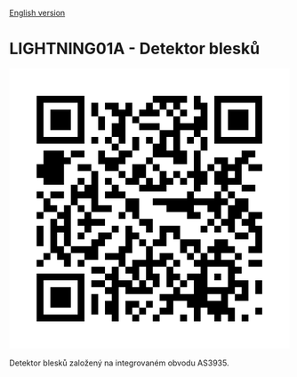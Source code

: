 
[English version](./README.md)
<!---module--->
# LIGHTNING01A - Detektor blesků
<!---Emodule--->
![LIGHTNING01A](.//doc/img/LIGHTNING01A_QRcode.png)

<!--- description --->Detektor blesků založený na integrovaném obvodu AS3935.<!--- Edescription --->